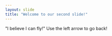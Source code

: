 ```yaml
---
layout: slide
title: "Welcome to our second slide!"
---
```

"I believe I can fly!"
Use the left arrow to go back!

